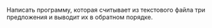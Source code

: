 Написать программу, которая считывает из текстового файла три предложения и выводит их в обратном порядке.
